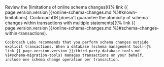 Review the [limitations of online schema changes]({% link {{ page.version.version }}/online-schema-changes.md %}#known-limitations). CockroachDB [doesn't guarantee the atomicity of schema changes within transactions with multiple statements]({% link {{ page.version.version }}/online-schema-changes.md %}#schema-changes-within-transactions).

    Cockroach Labs recommends that you perform schema changes outside explicit transactions. When a database [schema management tool]({% link {{ page.version.version }}/third-party-database-tools.md %}#schema-migration-tools) manages transactions on your behalf, include one schema change operation per transaction.
